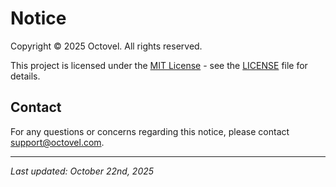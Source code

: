 # Notice

Copyright © 2025 Octovel. All rights reserved.

This project is licensed under the [MIT License](LICENSE) - see the [LICENSE](LICENSE) file for details.

## Contact

For any questions or concerns regarding this notice, please contact [support@octovel.com](mailto:support@octovel.com).

---

*Last updated: October 22nd, 2025*
